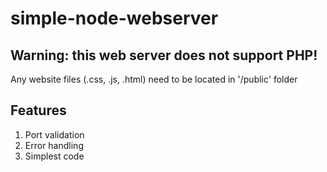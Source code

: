 # simple-node-webserver
## Warning: this web server does not support PHP!
Any website files (.css, .js, .html) need to be located in '/public' folder

## Features
1. Port validation
2. Error handling
3. Simplest code
